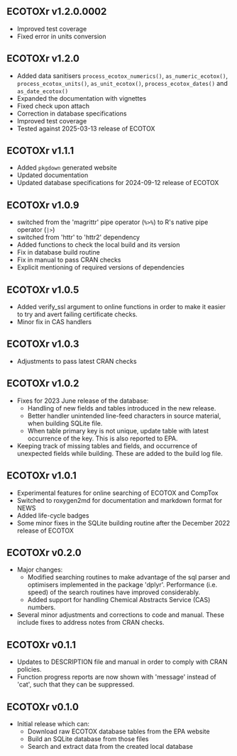 ECOTOXr v1.2.0.0002
-------------

  * Improved test coverage
  * Fixed error in units conversion

ECOTOXr v1.2.0
-------------

  * Added data sanitisers `process_ecotox_numerics()`,
    `as_numeric_ecotox()`, `process_ecotox_units()`,
    `as_unit_ecotox()`, `process_ecotox_dates()`
    and `as_date_ecotox()`
  * Expanded the documentation with vignettes
  * Fixed check upon attach
  * Correction in database specifications
  * Improved test coverage
  * Tested against 2025-03-13 release of ECOTOX

ECOTOXr v1.1.1
-------------

  * Added `pkgdown` generated website
  * Updated documentation
  * Updated database specifications for
    2024-09-12 release of ECOTOX

ECOTOXr v1.0.9
-------------

  * switched from the 'magrittr' pipe operator (`%>%`)
    to R's native pipe operator (`|>`)
  * switched from 'httr' to 'httr2' dependency
  * Added functions to check the local build
    and its version
  * Fix in database build routine
  * Fix in manual to pass CRAN checks
  * Explicit mentioning of required versions
    of dependencies

ECOTOXr v1.0.5
-------------

  * Added verify_ssl argument to online
    functions in order to make it easier to
    try and avert failing certificate checks.
  * Minor fix in CAS handlers

ECOTOXr v1.0.3
-------------

  * Adjustments to pass latest CRAN checks

ECOTOXr v1.0.2
-------------

  * Fixes for 2023 June release of the database:
    * Handling of new fields and tables introduced
      in the new release.
    * Better handler unintended line-feed characters
      in source material, when building SQLite file.
    * When table primary key is not unique, update
      table with latest occurrence of the key.
      This is also reported to EPA.
  * Keeping track of missing tables and fields, and
    occurrence of unexpected fields while building.
    These are added to the build log file.

ECOTOXr v1.0.1
-------------

  * Experimental features for online searching of
    ECOTOX and CompTox
  * Switched to roxygen2md for documentation and
    markdown format for NEWS
  * Added life-cycle badges
  * Some minor fixes in the SQLite building routine
    after the December 2022 release of ECOTOX

ECOTOXr v0.2.0
-------------

  * Major changes:
    * Modified searching routines to make advantage of
      the sql parser and optimisers implemented in
      the package 'dplyr'. Performance (i.e. speed) of the
      search routines have improved considerably.
    * Added support for handling Chemical Abstracts
      Service (CAS) numbers.
  * Several minor adjustments and corrections to code
    and manual. These include fixes to address notes
    from CRAN checks.

ECOTOXr v0.1.1
-------------

  * Updates to DESCRIPTION file and manual in order to
    comply with CRAN policies.
  * Function progress reports are now shown with 'message'
    instead of 'cat', such that they can be suppressed.

ECOTOXr v0.1.0
-------------

  * Initial release which can:
    * Download raw ECOTOX database tables from the EPA website
    * Build an SQLite database from those files
    * Search and extract data from the created local database
